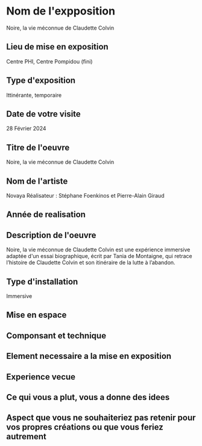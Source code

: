 # Nom de l'expposition
Noire, la vie méconnue de Claudette Colvin



## Lieu de mise en exposition 
Centre PHI, Centre Pompidou (fini)



## Type d'exposition
Ittinérante, temporaire

## Date de votre visite
28 Février 2024

## Titre de l'oeuvre
Noire, la vie méconnue de Claudette Colvin

## Nom de l'artiste
Novaya
Réalisateur : Stéphane Foenkinos et Pierre-Alain Giraud

## Année de realisation


## Description de l'oeuvre
Noire, la vie méconnue de Claudette Colvin est une expérience immersive adaptée d'un essai biographique, écrit par Tania de Montaigne, qui retrace l’histoire de Claudette Colvin et son itinéraire de la lutte à l’abandon. 

## Type d'installation
Immersive


## Mise en espace



## Componsant et technique




## Element necessaire a la mise en exposition 


## Experience vecue


## Ce qui vous a plut, vous a donne des idees



## Aspect que vous ne souhaiteriez pas retenir pour vos propres créations ou que vous feriez autrement

